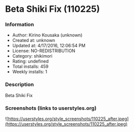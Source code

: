 # Beta Shiki Fix (110225)

### Information
- Author: Kirino Kousaka (unknown)
- Created at: unknown
- Updated at: 4/17/2016, 12:06:54 PM
- License: NO-REDISTRIBUTION
- Category: shikimori
- Rating: undefined
- Total installs: 459
- Weekly installs: 1


### Description
Beta Shiki Fix


### Screenshots (links to userstyles.org)
![https://userstyles.org/style_screenshots/110225_after.jpeg](https://userstyles.org/style_screenshots/110225_after.jpeg)


